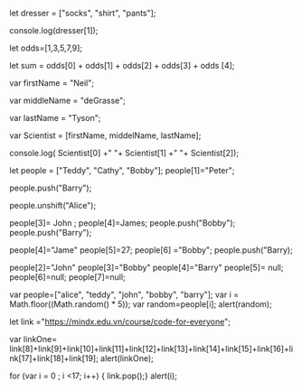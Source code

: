 <!-- Cau 1-->
let dresser = ["socks", "shirt", "pants"]; 

console.log(dresser[1]); 

<!-- cau 2-->
let odds=[1,3,5,7,9];

let sum = odds[0] + odds[1] + odds[2] + odds[3] + odds [4]; 



<!--cau 3-->
var firstName = "Neil";

var middleName = "deGrasse"; 

var lastName = "Tyson"; 

var Scientist = [firstName, middelName, lastName]; 

console.log( Scientist[0] +" "+ Scientist[1] +" "+ Scientist[2]); 

<!--cau 4-->
let people = ["Teddy", "Cathy", "Bobby"];
people[1]="Peter"; 

<!--cau 5-->
people.push("Barry"); 

<!--cau 6 -->
people.unshift("Alice"); 

<!--cau 7--> 

people[3]= John ;
people[4]=James;
people.push("Bobby");
people.push("Barry");




<!--cau 8 -->
people[4]="Jame"
people[5]=27;
people[6] ="Bobby";
people.push("Barry);


<!-- cau 9-->
people[2]="John"
people[3]="Bobby"
people[4]="Barry"
people[5]= null;
people[6]=null;
people[7]=null;

<!-- cau 10-->

var people=["alice", "teddy", "john", "bobby", "barry"];
var i = Math.floor((Math.random() * 5));
var random=people[i]; 
alert(random);


<!-- cau 11-->
let link ="https://mindx.edu.vn/course/code-for-everyone"; 
 
var linkOne= link[8]+link[9]+link[10]+link[11]+link[12]+link[13]+link[14]+link[15]+link[16]+link[17]+link[18]+link[19]; 
alert(linkOne); 

for (var i = 0 ; i <17; i++) {
link.pop();}
alert(i); 























